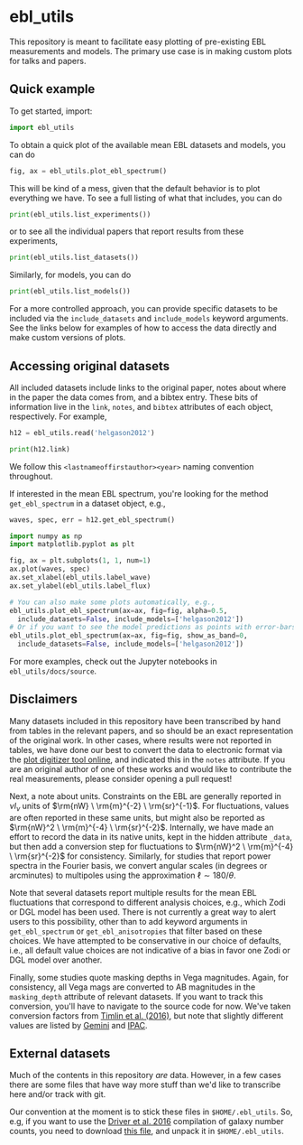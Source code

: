 # **ebl_utils**

This repository is meant to facilitate easy plotting of pre-existing EBL measurements and models. The primary use case is in making custom plots for talks and papers.


Quick example
-------------
To get started, import:

```python
import ebl_utils
```  

To obtain a quick plot of the available mean EBL datasets and models, you can
do
```python
fig, ax = ebl_utils.plot_ebl_spectrum()
```
This will be kind of a mess, given that the default behavior is to plot everything we have. To see a full listing of what that includes, you can do

```python
print(ebl_utils.list_experiments())
```
or to see all the individual papers that report results from these experiments,
```python
print(ebl_utils.list_datasets())
```
Similarly, for models, you can do
```python
print(ebl_utils.list_models())
```
For a more controlled approach, you can provide specific datasets to be included via the `include_datasets` and `include_models` keyword arguments. See the links below for examples of how to access the data directly and make custom versions of plots.  

Accessing original datasets
---------------------------
All included datasets include links to the original paper, notes about where in the paper the data comes from, and a bibtex entry. These bits of information live in the `link`, `notes`, and `bibtex` attributes of each object, respectively. For example,


```python
h12 = ebl_utils.read('helgason2012')

print(h12.link)
```
We follow this `<lastnameoffirstauthor><year>` naming convention throughout.

If interested in the mean EBL spectrum, you're looking for the method `get_ebl_spectrum` in a dataset object, e.g.,

```python
waves, spec, err = h12.get_ebl_spectrum()

import numpy as np
import matplotlib.pyplot as plt

fig, ax = plt.subplots(1, 1, num=1)
ax.plot(waves, spec)
ax.set_xlabel(ebl_utils.label_wave)
ax.set_ylabel(ebl_utils.label_flux)

# You can also make some plots automatically, e.g.,
ebl_utils.plot_ebl_spectrum(ax=ax, fig=fig, alpha=0.5,
  include_datasets=False, include_models=['helgason2012'])
# Or if you want to see the model predictions as points with error-bars:
ebl_utils.plot_ebl_spectrum(ax=ax, fig=fig, show_as_band=0,
  include_datasets=False, include_models=['helgason2012'])
```

For more examples, check out the Jupyter notebooks in `ebl_utils/docs/source`.

Disclaimers
-----------
Many datasets included in this repository have been transcribed by hand from tables in the relevant papers, and so should be an exact representation of the original work. In other cases, where results were not reported in tables, we have done our best to convert the data to electronic format via the [plot digitizer tool online](https://plotdigitizer.com/app), and indicated this in the `notes` attribute. If you are an original author of one of these works and would like to contribute the real measurements, please consider opening a pull request!

Next, a note about units. Constraints on the EBL are generally reported in $\nu I_{\nu}$ units of $\rm{nW} \ \rm{m}^{-2} \ \rm{sr}^{-1}$. For fluctuations, values are often reported in these same units, but might also be reported as $\rm{nW}^2 \ \rm{m}^{-4} \ \rm{sr}^{-2}$. Internally, we have made an effort to record the data in its native units, kept in the hidden attribute `_data`, but then add a conversion step for fluctuations to $\rm{nW}^2 \ \rm{m}^{-4} \ \rm{sr}^{-2}$ for consistency. Similarly, for studies that report power spectra in the Fourier basis, we convert angular scales (in degrees or arcminutes) to multipoles using the approximation $\ell \sim 180 / \theta$.

Note that several datasets report multiple results for the mean EBL fluctuations that correspond to different analysis choices, e.g., which Zodi or DGL model has been used. There is not currently a great way to alert users to this possibility, other than to add keyword arguments in `get_ebl_spectrum` or `get_ebl_anisotropies` that filter based on these choices. We have attempted to be conservative in our choice of defaults, i.e., all default value choices are not indicative of a bias in favor one Zodi or DGL model over another.

Finally, some studies quote masking depths in Vega magnitudes. Again, for consistency, all Vega mags are converted to AB magnitudes in the `masking_depth` attribute of relevant datasets. If you want to track this conversion, you'll have to navigate to the source code for now. We've taken conversion factors from [Timlin et al. (2016)](https://ui.adsabs.harvard.edu/abs/2016ApJS..225....1T/abstract), but note that slightly different values are listed by
[Gemini](https://www.gemini.edu/observing/resources/magnitudes-and-fluxes) and [IPAC](https://wise2.ipac.caltech.edu/docs/release/allsky/expsup/sec4_4h.html).

## External datasets

Much of the contents in this repository *are* data. However, in a few cases there are some files that have way more stuff than we'd like to transcribe here and/or track with git.

Our convention at the moment is to stick these files in `$HOME/.ebl_utils`. So, e.g, if you want to use the [Driver et al. 2016](https://ui.adsabs.harvard.edu/abs/2016MNRAS.455.3911D/abstract) compilation of galaxy number counts, you need to download [this file](https://content.cld.iop.org/journals/0004-637X/827/2/108/revision1/apjaa28a0_table3.tar.gz), and unpack it in `$HOME/.ebl_utils`.
